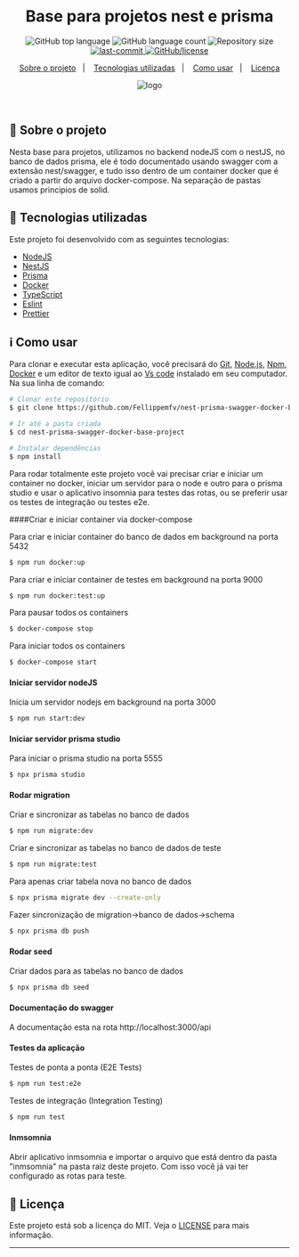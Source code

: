 <!-- /* cSpell:disable */
/* spell-checker: disable */
/* spellchecker: disable */ -->
<h1 align="center">Base para projetos nest e prisma </h1>

<p align="center">
  <img alt="GitHub top language" src="https://img.shields.io/github/languages/top/Fellippemfv/nest-prisma-project-concepts">

  <img alt="GitHub language count" src="https://img.shields.io/github/languages/count/Fellippemfv/nest-prisma-project-concepts?color=red">

  <img alt="Repository size" src="https://img.shields.io/github/repo-size/Fellippemfv/nest-prisma-project-concepts?color=yellow">
  
  <a href="https://github.com/Fellippemfv/nest-prisma-project-concepts/commits/master">
  	<img alt="last-commit" src="https://img.shields.io/github/last-commit/Fellippemfv/nest-prisma-project-concepts">
  </a>

  <a href="https://github.com/Fellippemfv/nest-prisma-project-concepts/blob/master/LICENSE.md">
  	<img alt="GitHub/license" src="https://img.shields.io/github/license/Fellippemfv/nest-prisma-project-concepts">
  </a>
</p>

<p align="center">
  <a href="#round_pushpin-sobre-o-projeto">Sobre o projeto</a>&nbsp;&nbsp;&nbsp;|&nbsp;&nbsp;&nbsp;
  <a href="#rocket-tecnologias-utilizadas">Tecnologias utilizadas</a>&nbsp;&nbsp;&nbsp;|&nbsp;&nbsp;&nbsp;
  <a href="#information_source-como-usar">Como usar</a>&nbsp;&nbsp;&nbsp;|&nbsp;&nbsp;&nbsp;
  <a href="#memo-licença">Licença</a>
</p>

<p align="center">
  <img alt="logo" title="logo" src="https://user-images.githubusercontent.com/67835741/200043624-cfa0a999-6a95-482c-ab68-7e546a02282e.png" />
</p>

<br>

## :round_pushpin: Sobre o projeto

Nesta base para projetos, utilizamos no backend nodeJS com o nestJS, no banco de dados prisma, ele é todo documentado usando swagger com a extensão nest/swagger, e tudo isso dentro de um container docker que é criado a partir do arquivo docker-compose. Na separação de pastas usamos principios de solid.


## :rocket: Tecnologias utilizadas

Este projeto foi desenvolvido com as seguintes tecnologias:

-  [NodeJS](https://nodejs.org/en/)
-  [NestJS](https://nestjs.com)
-  [Prisma](https://www.prisma.io)
-  [Docker](https://www.docker.com)
-  [TypeScript](https://www.typescriptlang.org)
-  [Eslint](https://eslint.org)
-  [Prettier](https://prettier.io)

## :information_source: Como usar

Para clonar e executar esta aplicação, você precisará do [Git](https://git-scm.com), [Node.js](https://nodejs.org/en/), [Npm](https://www.npmjs.com/), [Docker](https://www.docker.com) e um editor de texto igual ao [Vs code](https://code.visualstudio.com/) instalado em seu computador. Na sua linha de comando:

```bash
# Clonar este repositório
$ git clone https://github.com/Fellippemfv/nest-prisma-swagger-docker-base-project

# Ir até a pasta criada
$ cd nest-prisma-swagger-docker-base-project

# Instalar dependências
$ npm install
```
Para rodar totalmente este projeto você vai precisar criar e iniciar um container no docker, iniciar um servidor para o node e outro para o prisma studio e usar o aplicativo insomnia para testes das rotas, ou se preferir usar os testes de integração ou testes e2e.

####Criar e iniciar container via docker-compose

Para criar e iniciar container do banco de dados em background na porta 5432
```bash
$ npm run docker:up
```
Para criar e iniciar container de testes em background na porta 9000
```bash
$ npm run docker:test:up
```
Para pausar todos os containers
```bash
$ docker-compose stop
```

Para iniciar todos os containers
```bash
$ docker-compose start
```

#### Iniciar servidor nodeJS

Inicia um servidor nodejs em background na porta 3000
```bash
$ npm run start:dev
```

#### Iniciar servidor prisma studio

Para iniciar o prisma studio na porta 5555
```bash
$ npx prisma studio
```

#### Rodar migration
Criar e sincronizar as tabelas no banco de dados
```bash
$ npm run migrate:dev
```

Criar e sincronizar as tabelas no banco de dados de teste
```bash
$ npm run migrate:test
```

Para apenas criar tabela nova no banco de dados
```bash
$ npx prisma migrate dev --create-only
```

Fazer sincronização de migration->banco de dados->schema
```bash
$ npx prisma db push
```

#### Rodar seed
Criar dados para as tabelas no banco de dados
```bash
$ npx prisma db seed
```

#### Documentação do swagger
A documentação esta na rota http://localhost:3000/api

#### Testes da aplicação
Testes de ponta a ponta (E2E Tests)
```bash
$ npm run test:e2e
```

Testes de integração (Integration Testing)
```bash
$ npm run test
```
#### Inmsomnia 
Abrir aplicativo inmsomnia e importar o arquivo que está dentro da pasta "inmsomnia" na pasta raiz deste projeto. Com isso você já vai ter configurado as rotas para teste.

<!-- ##### Análise de requisitos 

###### Cadastro de usuário

**RF**
- Deve ser possível cadastrar um novo usuário.
- O usuário deve ser cadastrado, por padrão, com admin = false.

**RN** 
- Não deve ser possível cadastrar um novo usuário com um ID já existente.
- Não deve ser possível cadastrar um novo usuário com um email já existente.

###### Listagem de usuários

**RF** 
- Deve ser possível listar todos os usuários disponíveis
- Deve ser possível listar um usuário especifico pelo ID
- Deve ser possível fazer update de um usuário especifico pelo ID
- Deve ser possível deletar um usuário especifico pelo ID

**RN**
- Não deve ser possível listar um usuário com ID inexistente.
- Não deve ser possível fazer update de um usuário com ID inexistente.
- Não deve ser possível deletar um usuário com ID inexistente. -->

## :memo: Licença

Este projeto está sob a licença do MIT. Veja o [LICENSE](https://github.com/Fellippemfv/nest-prisma-project-concepts/blob/master/LICENSE.md) para mais informação.

---